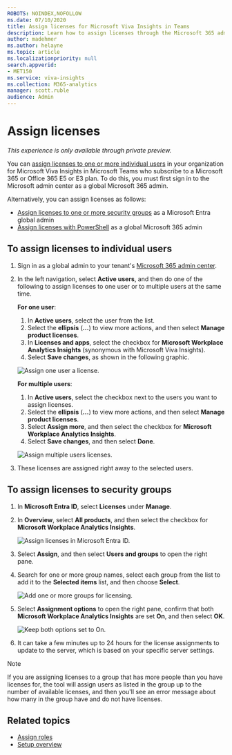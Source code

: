 ```yaml
---
ROBOTS: NOINDEX,NOFOLLOW
ms.date: 07/10/2020
title: Assign licenses for Microsoft Viva Insights in Teams
description: Learn how to assign licenses through the Microsoft 365 admin center or Microsoft Entra ID to people who want to use Microsoft Viva Insights in Teams
author: madehmer
ms.author: helayne
ms.topic: article
ms.localizationpriority: null 
search.appverid:
- MET150
ms.service: viva-insights
ms.collection: M365-analytics
manager: scott.ruble
audience: Admin
---
```


# Assign licenses

*This experience is only available through private preview.*

You can [assign licenses to one or more individual users](#to-assign-licenses-to-individual-users) in your organization for Microsoft Viva Insights in Microsoft Teams who subscribe to a Microsoft 365 or Office 365 E5 or E3 plan. To do this, you must first sign in to the Microsoft admin center as a global Microsoft 365 admin.

<!-- KEEPING ORIGINAL TEXT IN CASE WE NEED IT AGAIN (BECAUSE OF SWEDEN) AT END OF 2021: 
You must be able to sign in as a global Microsoft 365 admin to use the Microsoft admin center to assign licenses to people in your organization who subscribe to Microsoft 365 or Office 365 E5 or E3 plan whose [Microsoft 365 datacenter geo location is North America](https://learn.microsoft.com/microsoft-365/enterprise/microsoft-365-multi-geo#microsoft-365-multi-geo-availability). -->

Alternatively, you can assign licenses as follows:

* [Assign licenses to one or more security groups](#to-assign-licenses-to-security-groups) as a Microsoft Entra global admin
* [Assign licenses with PowerShell](assign-licenses-pshell.md) as a global Microsoft 365 admin

## To assign licenses to individual users

1. Sign in as a global admin to your tenant's [Microsoft 365 admin center](https://admin.microsoft.com/adminportal).
2. In the left navigation, select **Active users**, and then do one of the following to assign licenses to one user or to multiple users at the same time.

   **For one user**:
   1. In **Active users**, select the user from the list.
   2. Select the **ellipsis** (**...**) to view more actions, and then select **Manage product licenses**.
   3. In **Licenses and apps**, select the checkbox for **Microsoft Workplace Analytics Insights** (synonymous with Microsoft Viva Insights).
   4. Select **Save changes**, as shown in the following graphic.

   ![Assign one user a license.](./images/assign-one-license.png)

   **For multiple users**:
   1. In **Active users**, select the checkbox next to the users you want to assign licenses.
   2. Select the **ellipsis** (**...**) to view more actions, and then select **Manage product licenses**.
   3. Select **Assign more**, and then select the checkbox for **Microsoft Workplace Analytics Insights**.
   4. Select **Save changes**, and then select **Done**.

   ![Assign multiple users licenses.](./images/assign-multiple-licenses.png)

3. These licenses are assigned right away to the selected users.

## To assign licenses to security groups

1. In **Microsoft Entra ID**, select **Licenses** under **Manage**.
2. In **Overview**, select **All products**, and then select the checkbox for **Microsoft Workplace Analytics Insights**.

   ![Assign licenses in Microsoft Entra ID.](./images/assign-licenses-add.png)

3. Select **Assign**, and then select **Users and groups** to open the right pane.
4. Search for one or more group names, select each group from the list to add it to the **Selected items** list, and then choose **Select**.

   ![Add one or more groups for licensing.](./images/add-group-license.png)

5. Select **Assignment options** to open the right pane, confirm that both **Microsoft Workplace Analytics Insights** are set **On**, and then select **OK**.

   ![Keep both options set to On.](./images/keep-options-on.png)

6. It can take a few minutes up to 24 hours for the license assignments to update to the server, which is based on your specific server settings.

> [!Note]
> If you are assigning licenses to a group that has more people than you have licenses for, the tool will assign users as listed in the group up to the number of available licenses, and then you'll see an error message about how many in the group have and do not have licenses.

## Related topics

* [Assign roles](assign-roles.md)
* [Setup overview](./setup.md)
